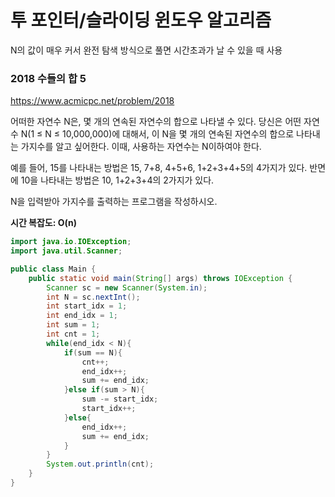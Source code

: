 # 투 포인터/슬라이딩 윈도우 알고리즘

N의 값이 매우 커서 완전 탐색 방식으로 풀면 시간초과가 날 수 있을 때 사용

### 2018 수들의 합 5 <br>
https://www.acmicpc.net/problem/2018

어떠한 자연수 N은, 몇 개의 연속된 자연수의 합으로 나타낼 수 있다. 당신은 어떤 자연수 N(1 ≤ N ≤ 10,000,000)에 대해서, 이 N을 몇 개의 연속된 자연수의 합으로 나타내는 가지수를 알고 싶어한다. 이때, 사용하는 자연수는 N이하여야 한다.

예를 들어, 15를 나타내는 방법은 15, 7+8, 4+5+6, 1+2+3+4+5의 4가지가 있다. 반면에 10을 나타내는 방법은 10, 1+2+3+4의 2가지가 있다.

N을 입력받아 가지수를 출력하는 프로그램을 작성하시오.

**시간 복잡도: O(n)**
```java
import java.io.IOException;
import java.util.Scanner;

public class Main {
    public static void main(String[] args) throws IOException {
        Scanner sc = new Scanner(System.in);
        int N = sc.nextInt();
        int start_idx = 1;
        int end_idx = 1;
        int sum = 1;
        int cnt = 1;
        while(end_idx < N){
            if(sum == N){
                cnt++;
                end_idx++;
                sum += end_idx;
            }else if(sum > N){
                sum -= start_idx;
                start_idx++;
            }else{
                end_idx++;
                sum += end_idx;
            }
        }
        System.out.println(cnt);
    }
}

```

